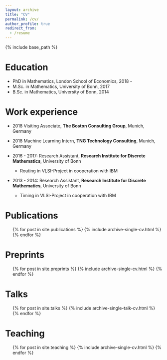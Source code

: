 ```yaml
---
layout: archive
title: "CV"
permalink: /cv/
author_profile: true
redirect_from:
  - /resume
---
```


{% include base_path %}



Education
======
* PhD in Mathematics, London School of Economics, 2018 - 
* M.Sc. in Mathematics, University of Bonn, 2017
* B.Sc. in Mathematics, University of Bonn, 2014

Work experience
======
* 2018 Visiting Associate, **The Boston Consulting Group**, Munich, Germany 
* 2018 Machine Learning Intern, **TNG Technology Consulting**, Munich, Germany

* 2016 - 2017: Research Assistant, **Research Institute for Discrete Mathematics**, University of Bonn
  * Routing in VLSI-Project in cooperation with IBM

* 2013 - 2014: Research Assistant, **Research Institute for Discrete Mathematics**, University of Bonn
  * Timing in VLSI-Project in cooperation with IBM

<!-- Skills
======
* Skill 1
* Skill 2
  * Sub-skill 2.1
  * Sub-skill 2.2
  * Sub-skill 2.3
* Skill 3 -->

Publications
======
  <ul>{% for post in site.publications %}
    {% include archive-single-cv.html %}
  {% endfor %}</ul>
  
Preprints
======
  <ul>{% for post in site.preprints %}
    {% include archive-single-cv.html %}
  {% endfor %}</ul>

Talks
======
  <ul>{% for post in site.talks %}
    {% include archive-single-talk-cv.html %}
  {% endfor %}</ul>
  
Teaching
======
  <ul>{% for post in site.teaching %}
    {% include archive-single-cv.html %}
  {% endfor %}</ul>
  
<!-- Service and leadership
======
* Currently signed in to 43 different slack teams -->
